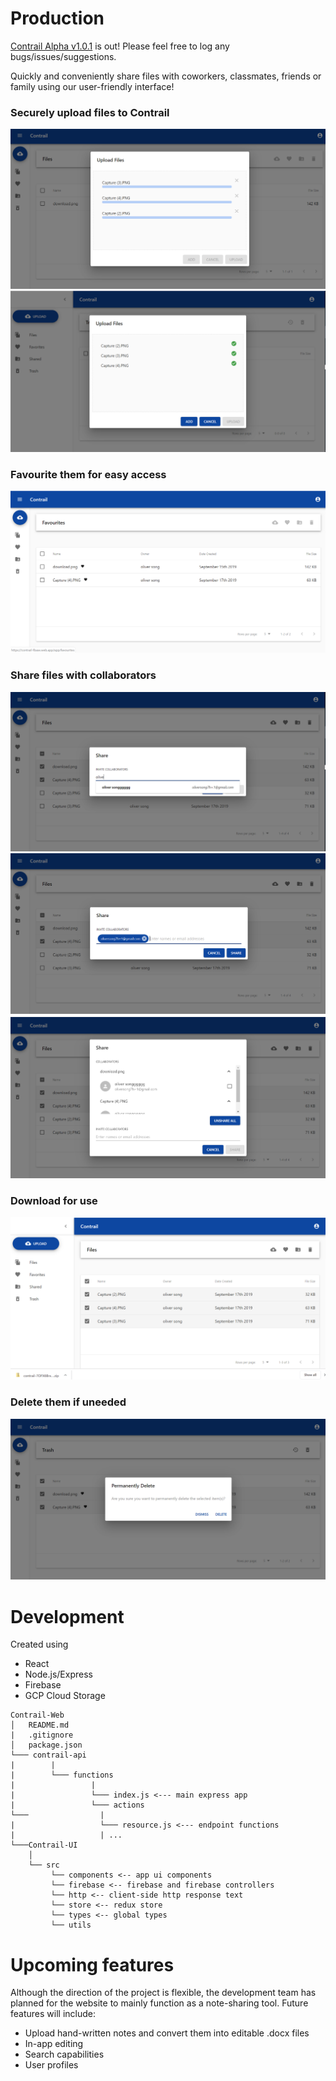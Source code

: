 # Production

[Contrail Alpha v1.0.1](https://contrail-fbase.web.app) is out! Please feel free to log any bugs/issues/suggestions.

Quickly and conveniently share files with coworkers, classmates, friends or family using our user-friendly interface!
### Securely upload files to Contrail
![alt text](https://github.com/1298se/Contrail-Web/blob/master/demo/upload.png)
![alt_text](https://github.com/1298se/Contrail-Web/blob/master/demo/upload_complete.png)

### Favourite them for easy access
![alt_text](https://github.com/1298se/Contrail-Web/blob/master/demo/favourite.png)

### Share files with collaborators
![alt_text](https://github.com/1298se/Contrail-Web/blob/master/demo/share_search.png)
![alt_text](https://github.com/1298se/Contrail-Web/blob/master/demo/share_select.png)
![alt_text](https://github.com/1298se/Contrail-Web/blob/master/demo/view_collab.png)

### Download for use
![alt_text](https://github.com/1298se/Contrail-Web/blob/master/demo/download.png)

### Delete them if uneeded
![alt_text](https://github.com/1298se/Contrail-Web/blob/master/demo/permanent_delete.png)
 
# Development

Created using
  - React
  - Node.js/Express
  - Firebase
  - GCP Cloud Storage 

```
Contrail-Web
│   README.md
|   .gitignore 
│   package.json
└─── contrail-api
|        |
|        └─── functions
|                 |
|                 └─── index.js <--- main express app
|                 └─── actions
└───                |
|                   └─── resource.js <--- endpoint functions
|                   | ...
└───Contrail-UI     
    │   
    └── src
         └── components <-- app ui components
         └── firebase <-- firebase and firebase controllers
         └── http <-- client-side http response text
         └── store <-- redux store
         └── types <-- global types
         └── utils
```
# Upcoming features
Although the direction of the project is flexible, the development team has planned for the website to mainly function as a note-sharing tool. Future features will include:
  - Upload hand-written notes and convert them into editable .docx files
  - In-app editing
  - Search capabilities
  - User profiles

